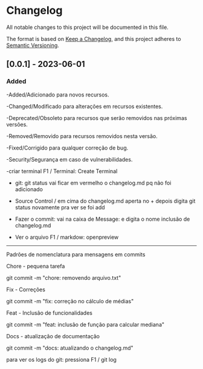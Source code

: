 # Changelog

All notable changes to this project will be documented in this file.

The format is based on [Keep a Changelog](https://keepachangelog.com/en/1.0.0/),
and this project adheres to [Semantic Versioning](https://semver.org/spec/v2.0.0.html).

## [0.0.1] - 2023-06-01

### Added


-Added/Adicionado para novos recursos.

-Changed/Modificado para alterações em recursos existentes.

-Deprecated/Obsoleto para recursos que serão removidos nas próximas versões.

-Removed/Removido para recursos removidos nesta versão.

-Fixed/Corrigido para qualquer correção de bug.

-Security/Segurança em caso de vulnerabilidades.

-criar terminal F1 / Terminal: Create Terminal

- git: git status vai ficar em vermelho o changelog.md pq não foi adicionado

- Source Control / em cima do changelog.md aperta no + depois digita git status novamente pra ver se foi add

- Fazer o commit: vai na caixa de Message: e digita o nome inclusão de changelog.md

- Ver o arquivo F1 / markdow: openpreview

--------------------------------------------------------------------------------------------------------------------

Padrões de nomenclatura para mensagens em commits

Chore - pequena tarefa

git commit -m "chore: removendo arquivo.txt"

Fix - Correções

git commit -m "fix: correção no cálculo de médias"

Feat - Inclusão de funcionalidades

git commit -m "feat: inclusão de função para calcular mediana"

Docs - atualização de documentação

git commit -m "docs: atualizando o changelog.md"

para ver os logs do git: pressiona F1 / git log